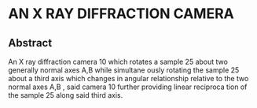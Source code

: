 # AN X RAY DIFFRACTION CAMERA

## Abstract
An X ray diffraction camera 10 which rotates a sample 25 about two generally normal axes A,B while simultane ously rotating the sample 25 about a third axis which changes in angular relationship relative to the two normal axes A,B , said camera 10 further providing linear reciproca tion of the sample 25 along said third axis.